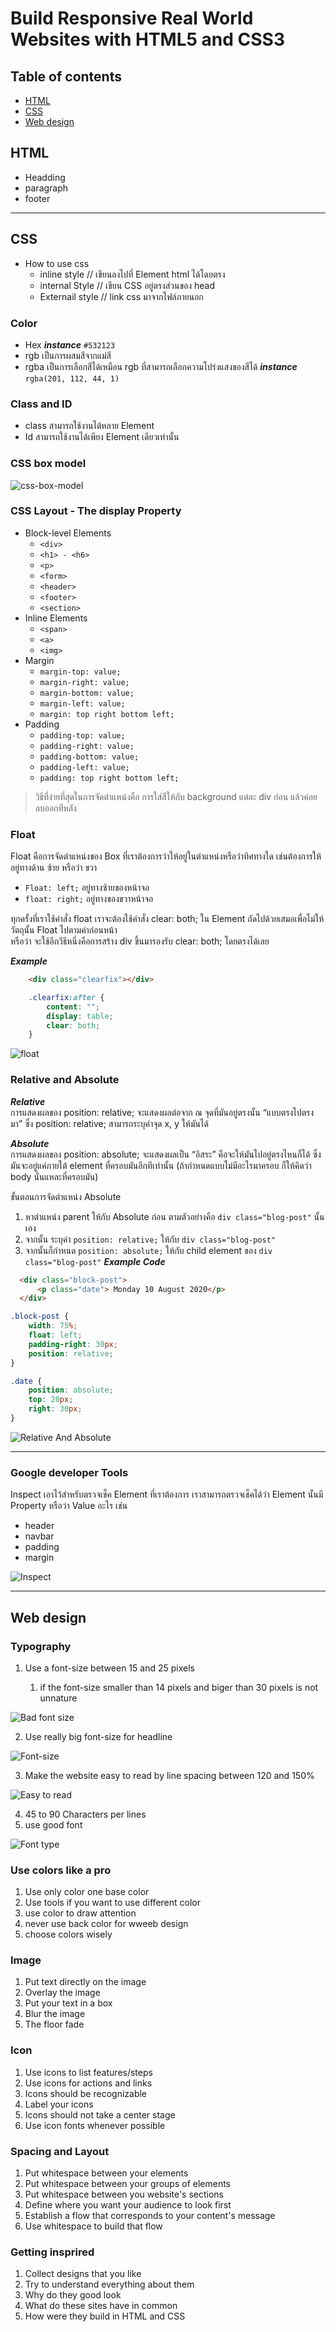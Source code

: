 # Build Responsive Real World Websites with HTML5 and CSS3

## Table of contents

* [HTML](#html)
* [CSS](#css)
* [Web design](#web-design)

## HTML

* Headding
* paragraph
* footer

  
---

## CSS

* How to use css  
  + inline style // เขียนลงไปที่ Element html ได้โดยตรง  
  + internal Style // เขียน CSS อยู่ตรงส่วนของ head  
  + Externail style // link css มาจากไฟล์ภายนอก  

### Color

* Hex ***instance*** `#532123`
* rgb เป็นการผสมสีจากแม่สี
* rgba เป็นการเลือกสีได้เหมือน rgb ที่สามารถเลือกความโปร่งแสงของสีได้ ***instance*** `rgba(201, 112, 44, 1)`

### Class and ID

* class สามารถใช้งานได้หลาย Element  
* Id สามารถใช้งานได้เพียง Element เดียวเท่านั้น

### CSS box model

![css-box-model](assest/img/cssBoxModel.png)

### CSS Layout - The display Property

* Block-level Elements
  + `<div>`
  + `<h1> - <h6>`
  + `<p>`
  + `<form>`
  + `<header>`
  + `<footer>`
  + `<section>`
* Inline Elements
  + `<span>`
  + `<a>`
  + `<img>`
* Margin
  + `margin-top: value;`
  + `margin-right: value;`
  + `margin-bottom: value;`
  + `margin-left: value;`
  + `margin: top right bottom left;`
* Padding
  + `padding-top: value;`
  + `padding-right: value;`
  + `padding-bottom: value;`
  + `padding-left: value;`
  + `padding: top right bottom left;`
  

> วิธีที่ง่ายที่สุดในการจัดตำแหน่งคือ การใส่สีให้กับ background แต่ละ div ก่อน แล้วค่อยลบออกทีหลัง  

### Float

Float คือการจัดตำแหน่งของ Box ที่เราต้องการว่าให้อยู่ในตำแหน่งหรือว่าทิศทางใด เช่นต้องการให้อยู่ทางด้าน ซ้าย หรือว่า ขวา  

* `Float: left;` อยู่ทางซ้ายของหน้าจอ
* `float: right;` อยู่ทางของขวาหน้าจอ

ทุกครั้งที่เราใช้คำสั่ง float เราจะต้องใช้คำสั่ง clear: both; ใน Element ถัดไปด้วยเสมอเพื่อไม่ให้วัตถุนั้น Float ไปตามค่าก่อนหน้า  
หรือว่า จะใช้อีกวีธีหนึ่งคือการสร้าง div ขึ้นมารองรับ  clear: both; โดยตรงได้เลย

***Example***

``` html
    <div class="clearfix"></div>
```

``` css
    .clearfix:after {
        content: "";
        display: table;
        clear: both;
    }
```

![float](assest/img/float.png)

### Relative and Absolute  

***Relative***  
การแสดงผลของ position: relative; จะแสดงผลต่อจาก ณ จุดที่มันอยู่ตรงนั้น “แบบตรงไปตรงมา” ซึ่ง position: relative; สามารถระบุค่าจุด x, y ให้มันได้  

***Absolute***  
การแสดงผลของ position: absolute; จะแสดงผลเป็น “อิสระ” คือจะให้มันไปอยู่ตรงไหนก็ได้ ซึ่งมันจะอยู่แค่ภายใต้ element ที่ครอบมันอีกทีเท่านั้น (ถ้ากำหนดแบบไม่มีอะไรมาครอบ ก็ให้คิดว่า body นั่นแหละที่ครอบมัน)  

ขั้นตอนการจัดตำแหน่ง Absolute  

1. หาตำแหน่ง parent ให้กับ Absolute ก่อน ตามตัวอย่างคือ `div class="blog-post"` นั้นเอง  
2. จากนั้น ระบุค่า `position: relative;` ให้กับ `div class="blog-post"`
3. จากนั้นก็กำหนด `position: absolute;` ให้กับ child element ของ `div class="blog-post"`
***Example Code***  

``` html
  <div class="block-post">
      <p class="date"> Monday 10 August 2020</p>
  </div>
```

``` css
.block-post {
    width: 75%;
    float: left;
    padding-right: 30px;
    position: relative;
}

.date {
    position: absolute;
    top: 20px;
    right: 30px;
}
```

![Relative And Absolute](assest/img/RelativeAndAbsolute.png)

---

### Google developer Tools

Inspect เอาไว้สำหรับตรวจเช็ค Element ที่เราต้องการ เราสามารถตรวจเช็คได้ว่า Element นั้นมี Property หรือว่า Value อะไร เช่น  

* header
* navbar
* padding
* margin

![Inspect](assest/img/inspect.png)

---

## Web design

### Typography

1. Use a font-size between 15 and 25 pixels

   1. if the font-size smaller than 14 pixels and biger than 30 pixels is not unnature
  

![Bad font size](assest/img/Badfont.png)

2. Use really big font-size for headline

![Font-size](assest/img/fontSize1.png)

3. Make the website easy to read by line spacing between 120 and 150%

![Easy to read](assest/img/easyToRead.png)

4. 45 to 90 Characters per lines  
5. use good font  

![Font type](assest/img/fontType.png)

### Use colors like a pro

1. Use only color one base color
2. Use tools if you want to use different color
3. use color to draw attention
4. never use back color for wweeb design
5. choose colors wisely 

### Image

1. Put text directly on the image
2. Overlay the image
3. Put your text in a box
4. Blur the image
5. The floor fade


### Icon

1. Use icons to list features/steps
2. Use icons for actions and links
3. Icons should be recognizable
4. Label your icons
5. Icons should not take a center stage
6. Use icon fonts whenever possible

### Spacing and Layout

1. Put whitespace between your elements
2. Put whitespace between your groups of elements
3. Put whitespace between you website's sections
4. Define where you want your audience to look first
5. Establish a flow that corresponds to your content's message
6. Use whitespace to build that flow

### Getting insprired

1. Collect designs that you like
2. Try to understand everything about them
3. Why do they good look
4. What do these sites have in common
5. How were they build in HTML and CSS




